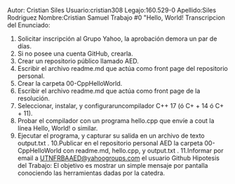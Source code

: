 
Autor: Cristian Siles
Usuario:cristian308
Legajo:160.529-0
Apellido:Siles Rodriguez
Nombre:Cristian Samuel
Trabajo #0 "Hello, World!
Transcripcion del Enunciado:
1. Solicitar inscripción al Grupo Yahoo, la aprobación demora un par de días.
2. Si no posee una cuenta GitHub, crearla.
3. Crear un repositorio público llamado AED.
4. Escribir el archivo readme.md que actúa como front page del repositorio
personal.
5. Crear la carpeta 00-CppHelloWorld.
6. Escribir el archivo readme.md que actúa como front page de la resolución.
7. Seleccionar, instalar, y configuraruncompilador C++ 17 (ó C+ + 14 ó C+ + 11).
8. Probar el compilador con un programa hello.cpp que envíe a cout la línea
Hello, World! o similar.
9. Ejecutar el programa, y capturar su salida en un archivo de texto output.txt .
10.Publicar en el repositorio personal AED la carpeta 00-CppHelloWorld con
readme.md, hello.cpp, y output.txt .
11.Informar por email a UTNFRBAAED@yahoogroups.com el usuario Github
Hipotesis del Trabajo: El objetivo es mostrar un simple mensaje por pantalla conociendo las herramientas dadas por la catedra.

